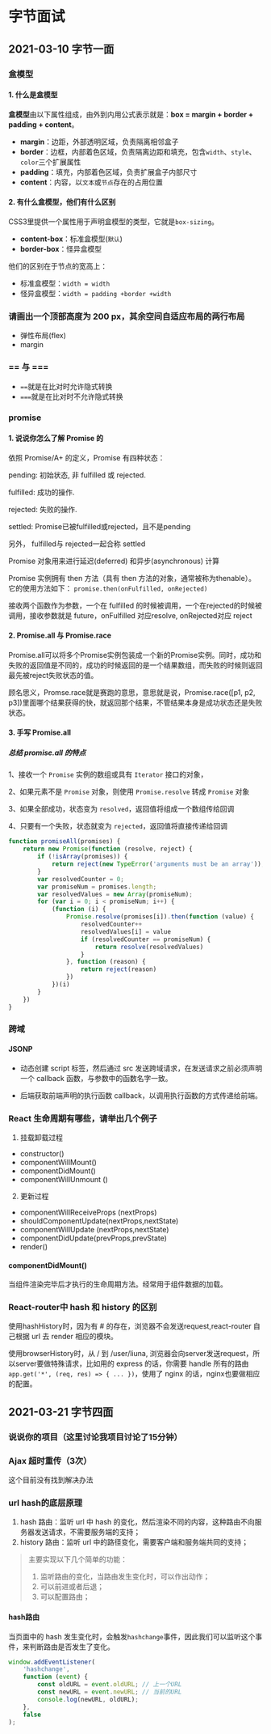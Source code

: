# 字节面试

## 2021-03-10 字节一面

### 盒模型

#### 1. 什么是盒模型

**盒模型**由以下属性组成，由外到内用公式表示就是：**box = margin + border + padding + content**。

- **margin**：边距，外部透明区域，负责隔离相邻盒子
- **border**：边框，内部着色区域，负责隔离边距和填充，包含`width`、`style`、`color`三个扩展属性
- **padding**：填充，内部着色区域，负责扩展盒子内部尺寸
- **content**：内容，以`文本`或`节点`存在的占用位置

#### 2. 有什么盒模型，他们有什么区别

CSS3里提供一个属性用于声明盒模型的类型，它就是`box-sizing`。

-  **content-box**：标准盒模型(`默认`)
-  **border-box**：怪异盒模型

他们的区别在于节点的宽高上：

- 标准盒模型：`width = width`
- 怪异盒模型：`width = padding +border +width`

### 请画出一个顶部高度为 200 px，其余空间自适应布局的两行布局

- 弹性布局(flex)
- margin

### == 与 ===

- `==`就是在比对时允许隐式转换
- `===`就是在比对时不允许隐式转换

### promise

#### 1. 说说你怎么了解 Promise 的

依照 Promise/A+ 的定义，Promise 有四种状态：

pending: 初始状态, 非 fulfilled 或 rejected.

fulfilled: 成功的操作.

rejected: 失败的操作.

settled: Promise已被fulfilled或rejected，且不是pending

另外， fulfilled与 rejected一起合称 settled

Promise 对象用来进行延迟(deferred) 和异步(asynchronous) 计算

Promise 实例拥有 then 方法（具有 then 方法的对象，通常被称为thenable）。它的使用方法如下：
`promise.then(onFulfilled, onRejected)`

接收两个函数作为参数，一个在 fulfilled 的时候被调用，一个在rejected的时候被调用，接收参数就是 future，onFulfilled 对应resolve, onRejected对应 reject

#### 2. Promise.all 与 Promise.race

Promise.all可以将多个Promise实例包装成一个新的Promise实例。同时，成功和失败的返回值是不同的，成功的时候返回的是一个结果数组，而失败的时候则返回最先被reject失败状态的值。

顾名思义，Promse.race就是赛跑的意思，意思就是说，Promise.race([p1, p2, p3])里面哪个结果获得的快，就返回那个结果，不管结果本身是成功状态还是失败状态。

#### 3. 手写 Promise.all 

##### 总结 promise.all 的特点

1、接收一个 `Promise` 实例的数组或具有 `Iterator` 接口的对象，

2、如果元素不是 `Promise` 对象，则使用 `Promise.resolve` 转成 `Promise` 对象

3、如果全部成功，状态变为 `resolved`，返回值将组成一个数组传给回调

4、只要有一个失败，状态就变为 `rejected`，返回值将直接传递给回调

```js
function promiseAll(promises) {
    return new Promise(function (resolve, reject) {
        if (!isArray(promises)) {
            return reject(new TypeError('arguments must be an array'));
        }
        var resolvedCounter = 0;
        var promiseNum = promises.length;
        var resolvedValues = new Array(promiseNum);
        for (var i = 0; i < promiseNum; i++) {
            (function (i) {
                Promise.resolve(promises[i]).then(function (value) {
                    resolvedCounter++
                    resolvedValues[i] = value
                    if (resolvedCounter == promiseNum) {
                        return resolve(resolvedValues)
                    }
                }, function (reason) {
                    return reject(reason)
                })
            })(i)
        }
    })
}
```

### 跨域

#### JSONP

- 动态创建 script 标签，然后通过 src 发送跨域请求，在发送请求之前必须声明一个 callback 函数，与参数中的函数名字一致。

- 后端获取前端声明的执行函数 callback，以调用执行函数的方式传递给前端。

### React 生命周期有哪些，请举出几个例子

1. 挂载卸载过程

- constructor()
- componentWillMount()
- componentDidMount()
- componentWillUnmount ()

2. 更新过程

- componentWillReceiveProps (nextProps)
- shouldComponentUpdate(nextProps,nextState)
- componentWillUpdate (nextProps,nextState)
- componentDidUpdate(prevProps,prevState)
- render()

#### componentDidMount()

当组件渲染完毕后才执行的生命周期方法。经常用于组件数据的加载。

### React-router中 hash 和 history 的区别

使用hashHistory时，因为有 # 的存在，浏览器不会发送request,react-router 自己根据 url 去 render 相应的模块。

使用browserHistory时，从 / 到 /user/liuna, 浏览器会向server发送request，所以server要做特殊请求，比如用的 express 的话，你需要 handle 所有的路由 `app.get('*', (req, res) => { ... })`，使用了 nginx 的话，nginx也要做相应的配置。

## 2021-03-21 字节四面

### 说说你的项目（这里讨论我项目讨论了15分钟）

### Ajax 超时重传（3次）

这个目前没有找到解决办法

### url hash的底层原理

1. hash 路由：监听 url 中 hash 的变化，然后渲染不同的内容，这种路由不向服务器发送请求，不需要服务端的支持；
2. history 路由：监听 url 中的路径变化，需要客户端和服务端共同的支持；

> 主要实现以下几个简单的功能：
>
> 1. 监听路由的变化，当路由发生变化时，可以作出动作；
> 2. 可以前进或者后退；
> 3. 可以配置路由；

#### hash路由

当页面中的 hash 发生变化时，会触发`hashchange`事件，因此我们可以监听这个事件，来判断路由是否发生了变化。

```js
window.addEventListener(
    'hashchange',
    function (event) {
        const oldURL = event.oldURL; // 上一个URL
        const newURL = event.newURL; // 当前的URL
        console.log(newURL, oldURL);
    },
    false
);
```